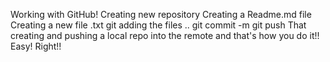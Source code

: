 Working with GitHub!
Creating new repository
Creating a Readme.md file
Creating a new file .txt
git adding the files ..
git commit -m 
git push
That creating and pushing a local repo into 
the remote and that's how you do it!!
Easy! Right!!
